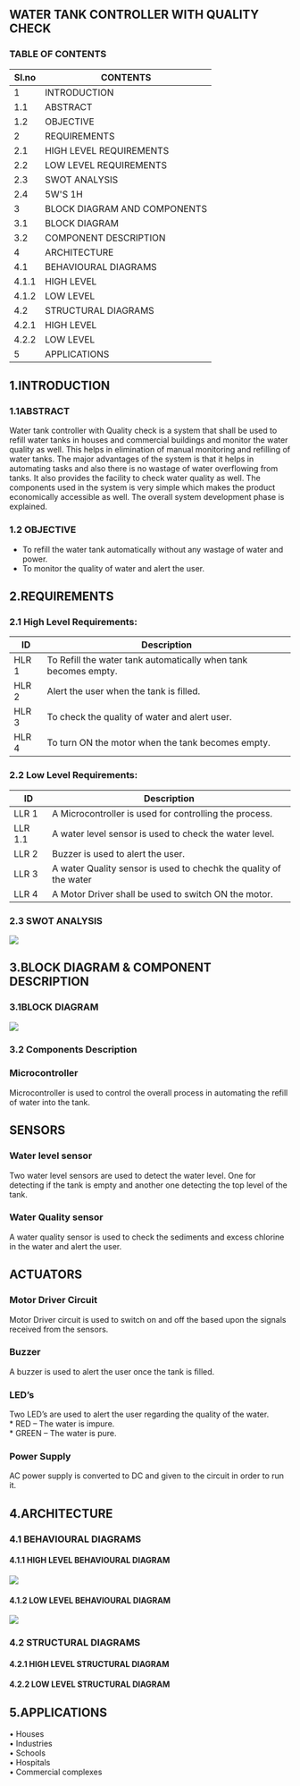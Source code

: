 
##   WATER TANK CONTROLLER WITH QUALITY CHECK

### TABLE OF CONTENTS
Sl.no    | CONTENTS
-------| -----------------------------------------
1      | INTRODUCTION
1.1    |  ABSTRACT
1.2    |  OBJECTIVE
2      | REQUIREMENTS
2.1    |  HIGH LEVEL REQUIREMENTS
2.2    |  LOW LEVEL REQUIREMENTS
2.3    |  SWOT ANALYSIS
2.4    |  5W'S 1H
3      | BLOCK DIAGRAM AND COMPONENTS
3.1    |  BLOCK DIAGRAM
3.2    |  COMPONENT DESCRIPTION
4      | ARCHITECTURE 
4.1    |  BEHAVIOURAL DIAGRAMS 
4.1.1  |    HIGH LEVEL
4.1.2  |    LOW LEVEL
4.2    |  STRUCTURAL DIAGRAMS 
4.2.1  |    HIGH LEVEL
4.2.2  |    LOW LEVEL
5      | APPLICATIONS

## 1.INTRODUCTION


### 1.1ABSTRACT
 Water tank controller with Quality check is a system that shall be used to refill water tanks in houses and commercial buildings and monitor the water quality as well. This helps in elimination of manual monitoring and refilling of water tanks. The major advantages of the system is that it helps in automating tasks and also there is no wastage of water overflowing from tanks. It also provides the facility to check water quality as well. The components used in the system is very simple which makes the product economically accessible as well. The overall system development phase is explained.
 
### 1.2 OBJECTIVE
 * To refill the water tank automatically without any wastage of water and power.
 * To monitor the quality of water and alert the user.
        


## 2.REQUIREMENTS

### 2.1 High Level Requirements:

ID     | Description
-------| -----------------------------------------
HLR 1  |To Refill the water tank automatically when tank becomes empty.
HLR 2  |Alert the user when the tank is filled.
HLR 3  |To check the quality of water and alert user.
HLR 4  |To turn ON the motor when the tank becomes empty.

### 2.2 Low Level Requirements:


ID     | Description
-------| -----------------------------------------
LLR 1  |A Microcontroller is used for controlling the process.
LLR 1.1  |A water level sensor is used to check the water level.
LLR 2  |Buzzer is used to alert the user.
LLR 3  |A water Quality sensor is used to chechk the quality of the water
LLR 4  |A Motor Driver shall be used to switch ON the motor.

### 2.3 SWOT ANALYSIS
![](/Project/6_ImagesAndVideos/S.W.O.T.png) 
   
## 3.BLOCK DIAGRAM & COMPONENT DESCRIPTION
### 3.1BLOCK DIAGRAM

![](/Project/6_ImagesAndVideos/Block%20Diagram.png)

###  3.2 Components Description
### Microcontroller
   Microcontroller is used to control the overall process in automating the refill of water into the tank.

## SENSORS
### Water level sensor
 Two water level sensors are used to detect the water level. One for detecting if the tank is empty and another one detecting the top level of the tank.

### Water Quality sensor
 A water quality sensor is used to check the sediments and excess chlorine in the water and alert the user.

## ACTUATORS
### Motor Driver Circuit
   Motor Driver circuit is used to switch on and off the based upon the signals received from the sensors.

### Buzzer
  A buzzer is used to alert the user once the tank is filled.

### LED’s
 Two LED’s are used to alert the user regarding the quality of the water.  
           *  RED – The water is impure.  
           *  GREEN – The water is pure.  

### Power Supply
   AC power supply is converted to DC and  given to the circuit in order to run it.
   
## 4.ARCHITECTURE
### 4.1 BEHAVIOURAL DIAGRAMS
#### 4.1.1 HIGH LEVEL BEHAVIOURAL DIAGRAM
![](/Project/6_ImagesAndVideos/High%20level%20Behavioural%20diagram.png)
#### 4.1.2 LOW LEVEL BEHAVIOURAL DIAGRAM
![](/Project/6_ImagesAndVideos/Low%20level%20Behavioural%20diagram.png)

### 4.2 STRUCTURAL DIAGRAMS
#### 4.2.1 HIGH LEVEL STRUCTURAL DIAGRAM
#### 4.2.2 LOW LEVEL STRUCTURAL DIAGRAM


## 5.APPLICATIONS
•	Houses  
•	Industries  
•	Schools  
•	Hospitals  
•	Commercial complexes  
  


